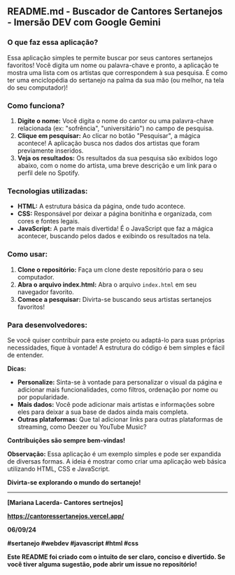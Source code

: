 ## **README.md - Buscador de Cantores Sertanejos** - Imersão DEV com Google Gemini

### **O que faz essa aplicação?**

Essa aplicação simples te permite buscar por seus cantores sertanejos favoritos! Você digita um nome ou palavra-chave e pronto, a aplicação te mostra uma lista com os artistas que correspondem à sua pesquisa. É como ter uma enciclopédia do sertanejo na palma da sua mão (ou melhor, na tela do seu computador)!

### **Como funciona?**

1. **Digite o nome:** Você digita o nome do cantor ou uma palavra-chave relacionada (ex: "sofrência", "universitário") no campo de pesquisa.
2. **Clique em pesquisar:** Ao clicar no botão "Pesquisar", a mágica acontece! A aplicação busca nos dados dos artistas que foram previamente inseridos.
3. **Veja os resultados:** Os resultados da sua pesquisa são exibidos logo abaixo, com o nome do artista, uma breve descrição e um link para o perfil dele no Spotify.

### **Tecnologias utilizadas:**

* **HTML:** A estrutura básica da página, onde tudo acontece.
* **CSS:** Responsável por deixar a página bonitinha e organizada, com cores e fontes legais.
* **JavaScript:** A parte mais divertida! É o JavaScript que faz a mágica acontecer, buscando pelos dados e exibindo os resultados na tela.

### **Como usar:**

1. **Clone o repositório:** Faça um clone deste repositório para o seu computador.
2. **Abra o arquivo index.html:** Abra o arquivo `index.html` em seu navegador favorito.
3. **Comece a pesquisar:** Divirta-se buscando seus artistas sertanejos favoritos!

### **Para desenvolvedores:**

Se você quiser contribuir para este projeto ou adaptá-lo para suas próprias necessidades, fique à vontade! A estrutura do código é bem simples e fácil de entender.

**Dicas:**
* **Personalize:** Sinta-se à vontade para personalizar o visual da página e adicionar mais funcionalidades, como filtros, ordenação por nome ou por popularidade.
* **Mais dados:** Você pode adicionar mais artistas e informações sobre eles para deixar a sua base de dados ainda mais completa.
* **Outras plataformas:** Que tal adicionar links para outras plataformas de streaming, como Deezer ou YouTube Music?

**Contribuições são sempre bem-vindas!**

**Observação:** Essa aplicação é um exemplo simples e pode ser expandida de diversas formas. A ideia é mostrar como criar uma aplicação web básica utilizando HTML, CSS e JavaScript.

**Divirta-se explorando o mundo do sertanejo!**

---

**[Mariana Lacerda- Cantores sertnejos]**

**https://cantoressertanejos.vercel.app/**

**06/09/24**

**#sertanejo #webdev #javascript #html #css**

**Este README foi criado com o intuito de ser claro, conciso e divertido. Se você tiver alguma sugestão, pode abrir um issue no repositório!**

